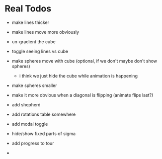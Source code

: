 # Real Todos

- make lines thicker
- make lines move more obviously
- un-gradient the cube
- toggle seeing lines vs cube
- make spheres move with cube (optional, if we don't maybe don't show spheres)
  - i think we just hide the cube while animation is happening
- make spheres smaller
- make it more obvious when a diagonal is flipping (animate flips last?)



- add shepherd
- add rotations table somewhere
- add modal toggle
- hide/show fixed parts of sigma
- add progress to tour
- 